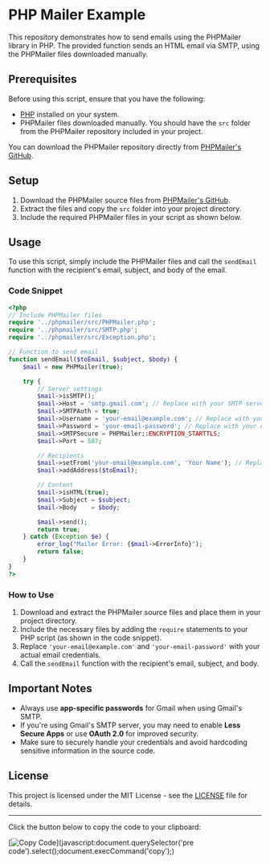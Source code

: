 
# PHP Mailer Example

This repository demonstrates how to send emails using the PHPMailer library in PHP. The provided function sends an HTML email via SMTP, using the PHPMailer files downloaded manually.

## Prerequisites

Before using this script, ensure that you have the following:

- [PHP](https://www.php.net/downloads) installed on your system.
- PHPMailer files downloaded manually. You should have the `src` folder from the PHPMailer repository included in your project.

You can download the PHPMailer repository directly from [PHPMailer's GitHub](https://github.com/PHPMailer/PHPMailer).

## Setup

1. Download the PHPMailer source files from [PHPMailer's GitHub](https://github.com/PHPMailer/PHPMailer).
2. Extract the files and copy the `src` folder into your project directory.
3. Include the required PHPMailer files in your script as shown below.

## Usage

To use this script, simply include the PHPMailer files and call the `sendEmail` function with the recipient's email, subject, and body of the email.

### Code Snippet

```php
<?php
// Include PHPMailer files
require '../phpmailer/src/PHPMailer.php';
require '../phpmailer/src/SMTP.php';
require '../phpmailer/src/Exception.php';

// Function to send email
function sendEmail($toEmail, $subject, $body) {
    $mail = new PHPMailer(true);

    try {
        // Server settings
        $mail->isSMTP();
        $mail->Host = 'smtp.gmail.com'; // Replace with your SMTP server
        $mail->SMTPAuth = true;
        $mail->Username = 'your-email@example.com'; // Replace with your email
        $mail->Password = 'your-email-password'; // Replace with your email password
        $mail->SMTPSecure = PHPMailer::ENCRYPTION_STARTTLS;
        $mail->Port = 587;

        // Recipients
        $mail->setFrom('your-email@example.com', 'Your Name'); // Replace with your email and name
        $mail->addAddress($toEmail);

        // Content
        $mail->isHTML(true);
        $mail->Subject = $subject;
        $mail->Body    = $body;

        $mail->send();
        return true;
    } catch (Exception $e) {
        error_log("Mailer Error: {$mail->ErrorInfo}");
        return false;
    }
}
?>
```

### How to Use

1. Download and extract the PHPMailer source files and place them in your project directory.
2. Include the necessary files by adding the `require` statements to your PHP script (as shown in the code snippet).
3. Replace `'your-email@example.com'` and `'your-email-password'` with your actual email credentials.
4. Call the `sendEmail` function with the recipient's email, subject, and body.

## Important Notes

- Always use **app-specific passwords** for Gmail when using Gmail's SMTP.
- If you're using Gmail's SMTP server, you may need to enable **Less Secure Apps** or use **OAuth 2.0** for improved security.
- Make sure to securely handle your credentials and avoid hardcoding sensitive information in the source code.

## License

This project is licensed under the MIT License - see the [LICENSE](LICENSE) file for details.

---

Click the button below to copy the code to your clipboard:

[![Copy Code](https://img.shields.io/badge/Copy%20Code-Click%20Here-green)](javascript:document.querySelector('pre code').select();document.execCommand('copy');)
